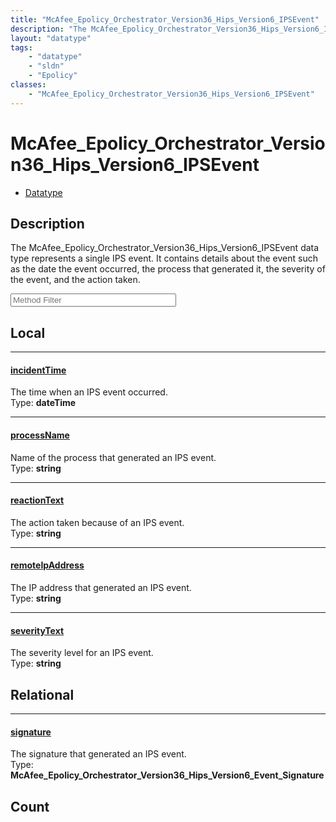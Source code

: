 ```yaml
---
title: "McAfee_Epolicy_Orchestrator_Version36_Hips_Version6_IPSEvent"
description: "The McAfee_Epolicy_Orchestrator_Version36_Hips_Version6_IPSEvent data type represents a single IPS event.  It contains d... "
layout: "datatype"
tags:
    - "datatype"
    - "sldn"
    - "Epolicy"
classes:
    - "McAfee_Epolicy_Orchestrator_Version36_Hips_Version6_IPSEvent"
---
```


# McAfee_Epolicy_Orchestrator_Version36_Hips_Version6_IPSEvent
<div id='service-datatype'>
    <ul id='sldn-reference-tabs'>
        <li id='datatype'> <a href='/reference/datatypes/McAfee_Epolicy_Orchestrator_Version36_Hips_Version6_IPSEvent' >Datatype</a></li>
    </ul>
</div>

## Description 
The McAfee_Epolicy_Orchestrator_Version36_Hips_Version6_IPSEvent data type represents a single IPS event.  It contains details about the event such as the date the event occurred, the process that generated it, the severity of the event, and the action taken. 





<!-- Service Filer BEGIN -->
<div class="view-filters">
        <div class="clearfix">
            <div class="search-input-box">
                <input placeholder="Method Filter" onkeyup="titleSearch(inputId='prop-input', divId='properties', elementClass='prop-row')" 
                    type="text" id="prop-input" value="" size="30" maxlength="128" class="form-text">
            </div>
        </div>
</div>
<!-- Service Filer END -->

<div id="properties" class="content">
<div id="localProperties" class="prop-content" >

## Local
-----
[incidentTime]: #incidenttime
#### [incidentTime]
The time when an IPS event occurred.  
<span class="type-label">Type: </span>**dateTime**

-----
[processName]: #processname
#### [processName]
Name of the process that generated an IPS event.  
<span class="type-label">Type: </span>**string**

-----
[reactionText]: #reactiontext
#### [reactionText]
The action taken because of an IPS event.  
<span class="type-label">Type: </span>**string**

-----
[remoteIpAddress]: #remoteipaddress
#### [remoteIpAddress]
The IP address that generated an IPS event.  
<span class="type-label">Type: </span>**string**

-----
[severityText]: #severitytext
#### [severityText]
The severity level for an IPS event.  
<span class="type-label">Type: </span>**string**

</div>
<!-- LOCAL PROPERTY END -->

<div id="relationalProperties"  class="prop-content" >

## Relational
-----
[signature]: #signature
#### [signature]
The signature that generated an IPS event.  
<span class="type-label">Type: </span>**McAfee_Epolicy_Orchestrator_Version36_Hips_Version6_Event_Signature**


## Count
</div>


